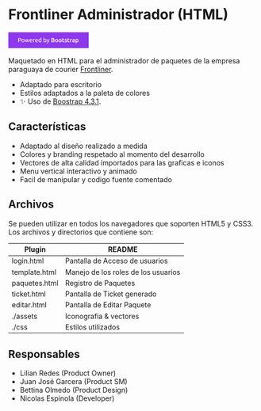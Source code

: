 # Frontliner Administrador (HTML)

[![N|Solid](./assets/idle/bootstrap.png)](https://cdn.jsdelivr.net/npm/bootstrap@4.3.1/dist/css/bootstrap.min.css)

Maquetado en HTML para el administrador de paquetes de la empresa paraguaya de courier  [Frontliner](https://frontliner.com.py/).

- Adaptado para escritorio
- Estilos adaptados a la paleta de colores
- ✨ Uso de [Boostrap 4.3.1](https://cdn.jsdelivr.net/npm/bootstrap@4.3.1/dist/css/bootstrap.min.css).

## Características

- Adaptado al diseño realizado a medida
- Colores y branding respetado al momento del desarrollo
- Vectores de alta calidad importados para las graficas e iconos
- Menu vertical interactivo y animado
- Facil de manipular y codigo fuente comentado


## Archivos

Se pueden utilizar en todos los navegadores que soporten HTML5 y CSS3. Los archivos y directorios que contiene son:


| Plugin | README |
| ------ | ------ |
| login.html | Pantalla de Acceso de usuarios|
| template.html | Manejo de los roles de los usuarios |
| paquetes.html | Registro de Paquetes |
| ticket.html | Pantalla de Ticket generado |
| editar.html | Pantalla de Editar Paquete |
| ./assets | Iconografía & vectores |
| ./css | Estilos utilizados |

## Responsables

- Lilian Redes (Product Owner)
- Juan José Garcera (Product SM)
- Bettina Olmedo (Product Design)
- Nicolas Espinola (Developer)






